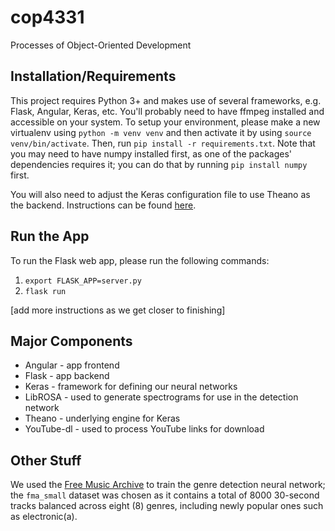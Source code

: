 # cop4331
Processes of Object-Oriented Development

## Installation/Requirements
This project requires Python 3+ and makes use of several frameworks, e.g. Flask, Angular, Keras, etc. You'll probably need to have ffmpeg installed and accessible on your system. To setup your environment, please make a new virtualenv using `python -m venv venv` and then activate it by using `source venv/bin/activate`. Then, run `pip install -r requirements.txt`. Note that you may need to have numpy installed first, as one of the packages' dependencies requires it; you can do that by running `pip install numpy` first.

You will also need to adjust the Keras configuration file to use Theano as the backend. Instructions can be found [here](https://keras.io/backend/#switching-from-one-backend-to-another).

## Run the App
To run the Flask web app, please run the following commands:
1. `export FLASK_APP=server.py`
2. `flask run`

[add more instructions as we get closer to finishing]

## Major Components
* Angular - app frontend
* Flask - app backend
* Keras - framework for defining our neural networks
* LibROSA - used to generate spectrograms for use in the detection network
* Theano - underlying engine for Keras
* YouTube-dl - used to process YouTube links for download

## Other Stuff
We used the [Free Music Archive](https://github.com/mdeff/fma) to train the genre detection neural network; the `fma_small` dataset was chosen as it contains a total of 8000 30-second tracks balanced across eight (8) genres, including newly popular ones such as electronic(a).